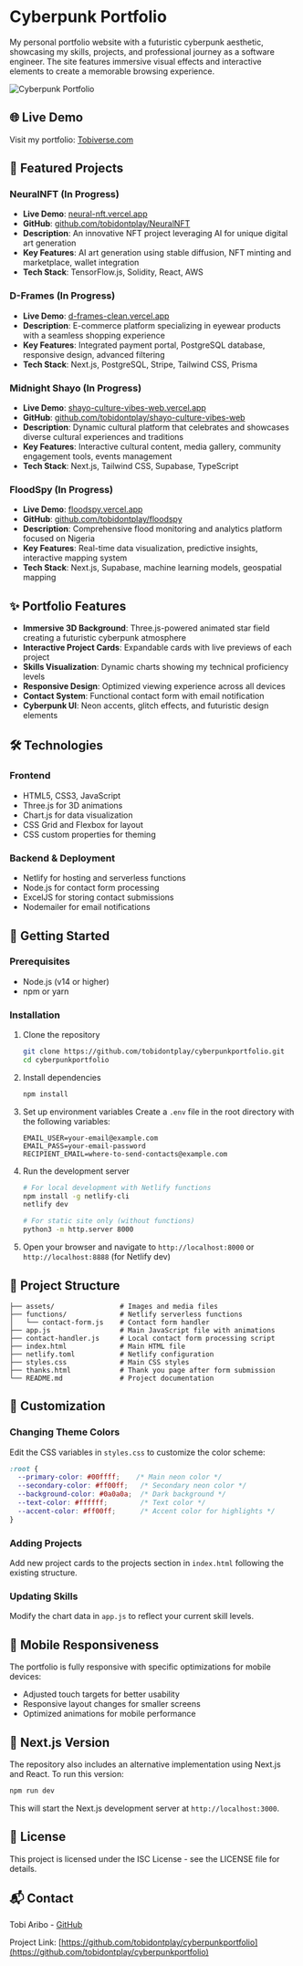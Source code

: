 # Cyberpunk Portfolio

My personal portfolio website with a futuristic cyberpunk aesthetic, showcasing my skills, projects, and professional journey as a software engineer. The site features immersive visual effects and interactive elements to create a memorable browsing experience.

![Cyberpunk Portfolio](https://github.com/tobidontplay/cyberpunkportfolio/raw/main/assets/preview.png)

## 🌐 Live Demo

Visit my portfolio: [Tobiverse.com](https://tobiverse.com)

## 💼 Featured Projects

### NeuralNFT (In Progress)
- **Live Demo**: [neural-nft.vercel.app](https://neural-nft.vercel.app)
- **GitHub**: [github.com/tobidontplay/NeuralNFT](https://github.com/tobidontplay/NeuralNFT)
- **Description**: An innovative NFT project leveraging AI for unique digital art generation
- **Key Features**: AI art generation using stable diffusion, NFT minting and marketplace, wallet integration
- **Tech Stack**: TensorFlow.js, Solidity, React, AWS

### D-Frames (In Progress)
- **Live Demo**: [d-frames-clean.vercel.app](https://d-frames-clean.vercel.app)
- **Description**: E-commerce platform specializing in eyewear products with a seamless shopping experience
- **Key Features**: Integrated payment portal, PostgreSQL database, responsive design, advanced filtering
- **Tech Stack**: Next.js, PostgreSQL, Stripe, Tailwind CSS, Prisma

### Midnight Shayo (In Progress)
- **Live Demo**: [shayo-culture-vibes-web.vercel.app](https://shayo-culture-vibes-web.vercel.app)
- **GitHub**: [github.com/tobidontplay/shayo-culture-vibes-web](https://github.com/tobidontplay/shayo-culture-vibes-web)
- **Description**: Dynamic cultural platform that celebrates and showcases diverse cultural experiences and traditions
- **Key Features**: Interactive cultural content, media gallery, community engagement tools, events management
- **Tech Stack**: Next.js, Tailwind CSS, Supabase, TypeScript

### FloodSpy (In Progress)
- **Live Demo**: [floodspy.vercel.app](https://floodspy.vercel.app)
- **GitHub**: [github.com/tobidontplay/floodspy](https://github.com/tobidontplay/floodspy)
- **Description**: Comprehensive flood monitoring and analytics platform focused on Nigeria
- **Key Features**: Real-time data visualization, predictive insights, interactive mapping system
- **Tech Stack**: Next.js, Supabase, machine learning models, geospatial mapping

## ✨ Portfolio Features

- **Immersive 3D Background**: Three.js-powered animated star field creating a futuristic cyberpunk atmosphere
- **Interactive Project Cards**: Expandable cards with live previews of each project
- **Skills Visualization**: Dynamic charts showing my technical proficiency levels
- **Responsive Design**: Optimized viewing experience across all devices
- **Contact System**: Functional contact form with email notification
- **Cyberpunk UI**: Neon accents, glitch effects, and futuristic design elements

## 🛠️ Technologies

### Frontend
- HTML5, CSS3, JavaScript
- Three.js for 3D animations
- Chart.js for data visualization
- CSS Grid and Flexbox for layout
- CSS custom properties for theming

### Backend & Deployment
- Netlify for hosting and serverless functions
- Node.js for contact form processing
- ExcelJS for storing contact submissions
- Nodemailer for email notifications

## 🚀 Getting Started

### Prerequisites
- Node.js (v14 or higher)
- npm or yarn

### Installation

1. Clone the repository
   ```bash
   git clone https://github.com/tobidontplay/cyberpunkportfolio.git
   cd cyberpunkportfolio
   ```

2. Install dependencies
   ```bash
   npm install
   ```

3. Set up environment variables
   Create a `.env` file in the root directory with the following variables:
   ```
   EMAIL_USER=your-email@example.com
   EMAIL_PASS=your-email-password
   RECIPIENT_EMAIL=where-to-send-contacts@example.com
   ```

4. Run the development server
   ```bash
   # For local development with Netlify functions
   npm install -g netlify-cli
   netlify dev
   
   # For static site only (without functions)
   python3 -m http.server 8000
   ```

5. Open your browser and navigate to `http://localhost:8000` or `http://localhost:8888` (for Netlify dev)

## 📁 Project Structure

```
├── assets/                # Images and media files
├── functions/             # Netlify serverless functions
│   └── contact-form.js    # Contact form handler
├── app.js                 # Main JavaScript file with animations
├── contact-handler.js     # Local contact form processing script
├── index.html             # Main HTML file
├── netlify.toml           # Netlify configuration
├── styles.css             # Main CSS styles
├── thanks.html            # Thank you page after form submission
└── README.md              # Project documentation
```

## 🔧 Customization

### Changing Theme Colors
Edit the CSS variables in `styles.css` to customize the color scheme:

```css
:root {
  --primary-color: #00ffff;    /* Main neon color */
  --secondary-color: #ff00ff;   /* Secondary neon color */
  --background-color: #0a0a0a;  /* Dark background */
  --text-color: #ffffff;        /* Text color */
  --accent-color: #ff00ff;      /* Accent color for highlights */
}
```

### Adding Projects
Add new project cards to the projects section in `index.html` following the existing structure.

### Updating Skills
Modify the chart data in `app.js` to reflect your current skill levels.

## 📱 Mobile Responsiveness

The portfolio is fully responsive with specific optimizations for mobile devices:
- Adjusted touch targets for better usability
- Responsive layout changes for smaller screens
- Optimized animations for mobile performance

## 🌟 Next.js Version

The repository also includes an alternative implementation using Next.js and React. To run this version:

```bash
npm run dev
```

This will start the Next.js development server at `http://localhost:3000`.

## 📄 License

This project is licensed under the ISC License - see the LICENSE file for details.

## 📬 Contact

Tobi Aribo - [GitHub](https://github.com/tobidontplay)

Project Link: [https://github.com/tobidontplay/cyberpunkportfolio](https://github.com/tobidontplay/cyberpunkportfolio)
